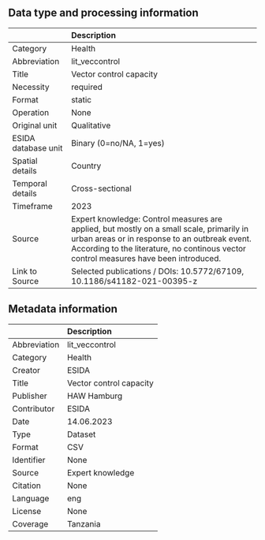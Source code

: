 ## Data type and processing information 

|                     | Description                                                                                                                                                                                                                        |
|:--------------------|:-----------------------------------------------------------------------------------------------------------------------------------------------------------------------------------------------------------------------------------|
| Category            | Health                                                                                                                                                                                                                             |
| Abbreviation        | lit_veccontrol                                                                                                                                                                                                                     |
| Title               | Vector control capacity                                                                                                                                                                                                            |
| Necessity           | required                                                                                                                                                                                                                           |
| Format              | static                                                                                                                                                                                                                             |
| Operation           | None                                                                                                                                                                                                                               |
| Original unit       | Qualitative                                                                                                                                                                                                                        |
| ESIDA database unit | Binary (0=no/NA, 1=yes)                                                                                                                                                                                                            |
| Spatial details     | Country                                                                                                                                                                                                                            |
| Temporal details    | Cross-sectional                                                                                                                                                                                                                    |
| Timeframe           | 2023                                                                                                                                                                                                                               |
| Source              | Expert knowledge: Control measures are applied, but mostly on a small scale, primarily in urban areas or in response to an outbreak event. According to the literature, no continous vector control measures have been introduced. |
| Link to Source      | Selected publications / DOIs: 10.5772/67109, 10.1186/s41182-021-00395-z                                                                                                                                                            |

## Metadata information 

|              | Description             |
|:-------------|:------------------------|
| Abbreviation | lit_veccontrol          |
| Category     | Health                  |
| Creator      | ESIDA                   |
| Title        | Vector control capacity |
| Publisher    | HAW Hamburg             |
| Contributor  | ESIDA                   |
| Date         | 14.06.2023              |
| Type         | Dataset                 |
| Format       | CSV                     |
| Identifier   | None                    |
| Source       | Expert knowledge        |
| Citation     | None                    |
| Language     | eng                     |
| License      | None                    |
| Coverage     | Tanzania                |